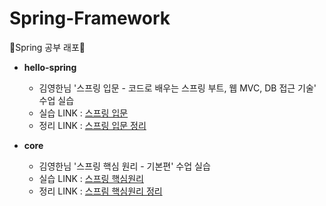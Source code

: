 # Spring-Framework
🌱Spring 공부 래포🌱
- **hello-spring**   
  - 김영한님  '스프링 입문 - 코드로 배우는 스프링 부트, 웹 MVC, DB 접근 기술' 수업 실습
  - 실습 LINK : [스프링 입문](https://github.com/ssong915/Spring-Framework/tree/main/hello-spring)
  - 정리 LINK : [스프링 입문 정리](https://github.com/ssong915/Spring-Framework/tree/main/notes/입문)

- **core**    
  - 김영한님  '스프링 핵심 원리 - 기본편' 수업 실습 
  - 실습 LINK : [스프링 핵심원리](https://github.com/ssong915/Spring-Framework/tree/main/core)
  - 정리 LINK : [스프림 핵심원리 정리](https://github.com/ssong915/Spring-Framework/tree/main/notes/기본)

